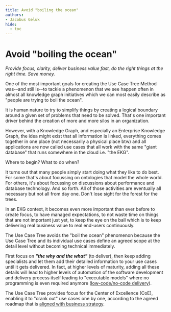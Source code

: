 ```yaml
---
title: Avoid "boiling the ocean"
authors:
- Jacobus Geluk
hide:
  - toc
---
```

# Avoid "boiling the ocean"

<!--summary-start-->
_Provide focus, clarity, deliver business value fast, do the right things at the right time. Save money._
<!--summary-end-->

One of the most important goals for creating the Use Case Tree Method was--and still is--to
tackle a phenomenon that we see happen often in almost all knowledge graph initiatives which
we can most easily describe as "people are trying to boil the ocean".

It is human nature to try to simplify things by creating a logical boundary around a given
set of problems that need to be solved. That's one important driver behind the creation
of more and more silos in an organization.

However, with a Knowledge Graph, and especially an Enterprise Knowledge Graph, the idea
might exist that all information is linked, everything comes together in one place (not
necessarily a physical place btw) and all applications are now called use cases that all
work with the same "giant database" that runs somewhere in the cloud i.e. "the EKG".

Where to begin? What to do when?

It turns out that many people simply start doing what they like to do best. For some
that's about focussing on ontologies that model the whole world.
For others, it's about focussing on discussions about performance and database technology.
And so forth. All of those activities are eventually all necessary but not all from day
one. Don't lose sight for the forest for the trees.

In an EKG context, it becomes even more important than ever before to create focus,
to have managed expectations, to not waste time on things that are not important just
yet, to keep the eye on the ball which is to keep delivering real business value to
real end-users continuously.

The Use Case Tree avoids the "boil the ocean" phenomenon because the Use Case Tree
and its individual use cases define an agreed scope at the detail level
without becoming technical immediately.

First focus on _**"the why and the what"**_ (to deliver), then keep adding 
specialists and let them add their detailed information to your use cases until 
it gets delivered.
In fact, at higher levels of maturity, adding all these details will lead to higher
levels of automation of the software development and delivery process itself leading
to "executable models" where no programming is even required anymore 
([low-code/no-code delivery](https://www.techtarget.com/searchsoftwarequality/definition/low-code-no-code-development-platform)).

The Use Case Tree provides focus for the Center of Excellence (CoE), enabling it
to "crank out" use cases one by one, according to the agreed roadmap that is
[aligned with business strategy](align-with-business-strategy.md).
